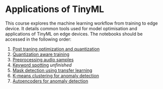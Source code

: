 # Applications of TinyML
This course explores the machine learning workflow from training to edge device. It details common tools used for model optimisation and applications of TinyML on edge devices. The notebooks should be accessed in the following order:

1. [Post traning optimization and quantization](./post-training-optimisation.ipynb)
2. [Quantization aware training](./quantization-aware-training.ipynb)
3. [Preprocessing audio samples](./preprocessing-audio-samples.ipynb)
4. [Keyword spotting](./keyword-spotting.ipynb) _unfinished_
5. [Mask detection using transfer learning](./mask-detection-using-transfer-learning.ipynb)
6. [K-means clustering for anomaly detection](#)
7. [Autoencoders for anomaly detection](./autoencoders-for-anomaly-detection.ipynb)
